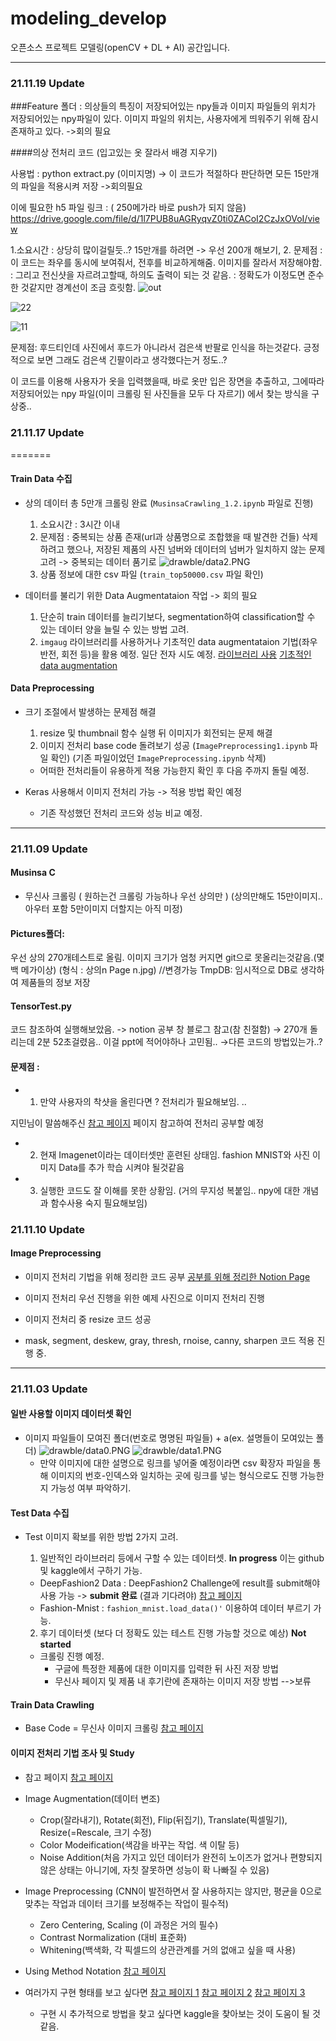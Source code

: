 # modeling_develop
오픈소스 프로젝트 모델링(openCV + DL + AI) 공간입니다.

---------------
### 21.11.19 Update
###Feature 폴더 : 
의상들의 특징이 저장되어있는 npy들과 이미지 파일들의 위치가 저장되어있는 npy파일이 있다.
이미지 파일의 위치는, 사용자에게 띄워주기 위해 잠시 존재하고 있다. ->회의 필요

####의상 전처리 코드 (입고있는 옷 잘라서 배경 지우기)

 사용법 : python extract.py (이미지명)
-> 이 코드가 적절하다 판단하면 모든 15만개의 파일을 적용시켜 저장 ->회의필요

이에 필요한 h5 파일 링크 : ( 250메가라 바로 push가 되지 않음)
https://drive.google.com/file/d/1l7PUB8uAGRyqvZ0ti0ZACoI2CzJxOVoI/view
 
  1.소요시간 : 상당히 많이걸릴듯..? 15만개를 하려면 -> 우선 200개 해보기,
  2. 문제점 : 이 코드는 좌우를 동시에 보여줘서, 전후를 비교하게해줌. 이미지를 잘라서 저장해야함.
   	  :  그리고 전신샷을 자르려고할때, 하의도 출력이 되는 것 같음.
	:  정확도가 이정도면 준수한 것같지만 경계선이 조금 흐릿함.
![out](https://user-images.githubusercontent.com/33506585/142584713-de295574-1d59-456f-a323-4a668b562079.png)

	  

![22](https://user-images.githubusercontent.com/33506585/142584384-8bfb69ae-f997-4efa-b607-90dcb6664d0e.JPG)

![11](https://user-images.githubusercontent.com/33506585/142584496-4f67de76-9e75-4faa-9313-8a83056e25b9.JPG)

문제점: 후드티인데 사진에서 후드가 아니라서 검은색 반팔로 인식을 하는것같다.
긍정적으로 보면 그래도 검은색 긴팔이라고 생각했다는거 정도..?

이 코드를 이용해 사용자가 옷을 입력했을때, 바로 옷만 입은 장면을 추출하고,
 그에따라 저장되어있는 npy 파일(이미 크롤링 된 사진들을 모두 다 자르기) 에서 찾는 방식을 구상중..  



### 21.11.17 Update
=======

#### Train Data 수집 
* 상의 데이터 총 5만개 크롤링 완료 (`MusinsaCrawling_1.2.ipynb` 파일로 진행)
    1. 소요시간 : 3시간 이내
    2. 문제점 : 중복되는 상품 존재(url과 상품명으로 조합했을 때 발견한 건들) 삭제하려고 했으나, 저장된 제품의 사진 넘버와 데이터의 넘버가 일치하지 않는 문제 고려 -> 중복되는 데이터 품기로
    ![drawble/data2.PNG](./drawble/data2.PNG)
    3. 상품 정보에 대한 csv 파일 (`train_top50000.csv` 파일 확인)

* 데이터를 불리기 위한 Data Augmentataion 작업 -> 회의 필요
    1. 단순히 train 데이터를 늘리기보다, segmentation하여 classification할 수 있는 데이터 양을 늘릴 수 있는 방법 고려.
    2. `imgaug` 라이브러리를 사용하거나 기초적인 data augmentataion 기법(좌우 반전, 회전 등)을 활용 예정. 일단 전자 시도 예정.
    [라이브러리 사용](https://uos-deep-learning.tistory.com/17)
    [기초적인 data augmentation](https://qzqz.tistory.com/660)

#### Data Preprocessing
* 크기 조절에서 발생하는 문제점 해결
    1. resize 및 thumbnail 함수 실행 뒤 이미지가 회전되는 문제 해결
    2. 이미지 전처리 base code 돌려보기 성공 (`ImagePreprocessing1.ipynb` 파일 확인) (기존 파일이었던 `ImagePreprocessing.ipynb` 삭제)
    - 어떠한 전처리들이 유용하게 적용 가능한지 확인 후 다음 주까지 돌릴 예정.

* Keras 사용해서 이미지 전처리 가능 -> 적용 방법 확인 예정
    - 기존 작성했던 전처리 코드와 성능 비교 예정.

----------------
### 21.11.09 Update

#### Musinsa C
* 무신사 크롤링 ( 원하는건 크롤링 가능하나 우선 상의만 ) (상의만해도 15만이미지.. 아우터 포함 5만이미지 더할지는 아직 미정)

#### Pictures폴더:
우선 상의 270개테스트로 올림. 이미지 크기가 엄청 커지면 git으로 못올리는것같음.(몇백 메가이상)
(형식 : 상의n Page n.jpg) //변경가능
TmpDB: 임시적으로 DB로 생각하여 제품들의 정보 저장

#### TensorTest.py
코드 참조하여 실행해보았음. -> notion 공부 창 블로그 참고(참 친절함)
→ 270개 돌리는데  2분 52초걸렸음.. 이걸 ppt에 적어야하나 고민됨.. →다른 코드의 방법있는가..?

#### 문제점 : 
* 1. 만약 사용자의 착샷을 올린다면 ? 전처리가 필요해보임. ..

지민님이 말씀해주신
[참고 페이지](https://deepestdocs.readthedocs.io/en/latest/003_image_processing/0030/)
페이지 참고하여 전처리 공부할 예정

* 2. 현재 Imagenet이라는 데이터셋만 훈련된 상태임. fashion MNIST와 사진 이미지 Data를 추가 학습 시켜야 될것같음

* 3. 실행한 코드도 잘 이해를 못한 상황임.  (거의 무지성 복붙임.. npy에 대한 개념과 함수사용 숙지 필요해보임)

### 21.11.10 Update

#### Image Preprocessing
* 이미지 전처리 기법을 위해 정리한 코드 공부
[공부를 위해 정리한 Notion Page](https://www.notion.so/2d45caee04544006a184f1ad55167ec5)

* 이미지 전처리 우선 진행을 위한 예제 사진으로 이미지 전처리 진행

* 이미지 전처리 중 resize 코드 성공

* mask, segment, deskew, gray, thresh, rnoise, canny, sharpen 코드 적용 진행 중.

---------------
### 21.11.03 Update

#### 일반 사용할 이미지 데이터셋 확인
* 이미지 파일들이 모여진 폴더(번호로 명명된 파일들) + a(ex. 설명들이 모여있는 폴더)
    ![drawble/data0.PNG](./drawble/data0.PNG)
    ![drawble/data1.PNG](./drawble/data1.PNG)
    - 만약 이미지에 대한 설명으로 링크를 넣어줄 예정이라면 csv 확장자 파일을 통해 이미지의 번호-인덱스와 일치하는 곳에 링크를 넣는 형식으로도 진행 가능한지 가능성 여부 파악하기.

#### Test Data 수집
* Test 이미지 확보를 위한 방법 2가지 고려.
    1. 일반적인 라이브러리 등에서 구할 수 있는 데이터셋. **In progress**
    이는 github 및 kaggle에서 구하기 가능.
    - DeepFashion2 Data : DeepFashion2 Challenge에 result를 submit해야 사용 가능 -> **submit 완료** (결과 기다려야)
    [참고 페이지](https://github.com/switchablenorms/DeepFashion2)
    - Fashion-Mnist : `fashion_mnist.load_data()'` 이용하여 데이터 부르기 가능.

    2. 후기 데이터셋 (보다 더 정확도 있는 테스트 진행 가능할 것으로 예상) **Not started**
    - 크롤링 진행 예정.
        * 구글에 특정한 제품에 대한 이미지를 입력한 뒤 사진 저장 방법
        * 무신사 페이지 및 제품 내 후기란에 존재하는 이미지 저장 방법 -->보류

#### Train Data Crawling
* Base Code = 무신사 이미지 크롤링
    [참고 페이지](https://10000sukk.tistory.com/3)

#### 이미지 전처리 기법 조사 및 Study
* 참고 페이지
    [참고 페이지](https://deepestdocs.readthedocs.io/en/latest/003_image_processing/0030/)

* Image Augmentation(데이터 변조)
    - Crop(잘라내기), Rotate(회전), Flip(뒤집기), Translate(픽셀밀기), Resize(=Rescale, 크기 수정)
    - Color Modeification(색감을 바꾸는 작업. 색 이탈 등)
    - Noise Addition(처음 가지고 있던 데이터가 완전히 노이즈가 없거나 편향되지 않은 상태는 아니기에, 자칫 잘못하면 성능이 확 나빠질 수 있음)

* Image Preprocessing (CNN이 발전하면서 잘 사용하지는 않지만, 평균을 0으로 맞추는 작업과 데이터 크기를 보정해주는 작업이 필수적)
    - Zero Centering, Scaling (이 과정은 거의 필수)
    - Contrast Normalization (대비 표준화)
    - Whitening(백색화, 각 픽셀드의 상관관계를 거의 없애고 싶을 때 사용)

* Using Method Notation
    [참고 페이지](https://www.mygreatlearning.com/blog/introduction-to-image-pre-processing/)

* 여러가지 구현 형태를 보고 싶다면
    [참고 페이지 1](https://www.kaggle.com/khotijahs1/image-preprocessing-for-cassava-leaf-disease)
    [참고 페이지 2](https://www.kaggle.com/nzhongahtan/simple-preprocessing-techinques-using-minst-data)
    [참고 페이지 3](https://www.kaggle.com/khotijahs1/cv-image-preprocessing)
    - 구현 시 추가적으로 방법을 찾고 싶다면 kaggle을 찾아보는 것이 도움이 될 것 같음.